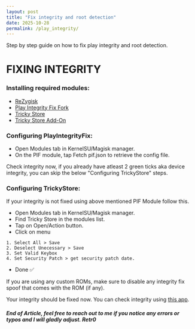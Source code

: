 ```yaml
---
layout: post
title: "Fix integrity and root detection"
date: 2025-10-28
permalink: /play_integrity/
---
```

Step by step guide on how to fix play integrity and root detection.
<!--more-->

# FIXING INTEGRITY

### Installing required modules:
* [ReZygisk](https://github.com/PerformanC/ReZygisk/releases)
* [Play Integrity Fix Fork](https://github.com/KOWX712/PlayIntegrityFix/releases)
* [Tricky Store](https://github.com/beakthoven/TrickyStoreOSS/releases)
* [Tricky Store Add-On](https://github.com/KOWX712/Tricky-Addon-Update-Target-List/releases)

### Configuring PlayIntegrityFix:
* Open Modules tab in KernelSU/Magisk manager.
* On the PIF module, tap Fetch pif.json to retrieve the config file.

Check integrity now, if you already have atleast 2 green ticks aka device integrity, you can skip the below "Configuring TrickyStore" steps.

### Configuring TrickyStore:

If your integrity is not fixed using above mentioned PIF Module follow this.

* Open Modules tab in KernelSU/Magisk manager.
* Find Tricky Store in the modules list.
* Tap on Open/Action button.
* Click on menu

```
1. Select All > Save
2. Deselect Unecessary > Save
3. Set Valid Keybox
4. Set Security Patch > get security patch date.
```

* Done ✅

If you are using any custom ROMs, make sure to disable any integrity fix spoof that comes with the ROM (if any).

Your integrity should be fixed now. You can check integrity using [this app](https://play.google.com/store/apps/details?id=gr.nikolasspyr.integritycheck).

##### End of Article, feel free to reach out to me if you notice any errors or typos and I will gladly adjust. Retr0